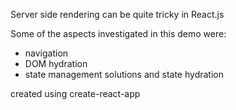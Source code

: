 
Server side rendering can be quite tricky in React.js

Some of the aspects investigated in this demo were:
- navigation
- DOM hydration
- state management solutions and state hydration


created using create-react-app

